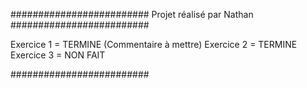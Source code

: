 #########################
Projet réalisé par Nathan
#########################

Exercice 1 = TERMINE (Commentaire à mettre)
Exercice 2 = TERMINE
Exercice 3 = NON FAIT

#########################